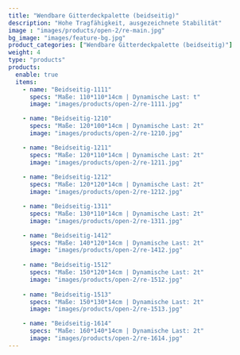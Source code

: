 ```yaml
---
title: "Wendbare Gitterdeckpalette (beidseitig)"
description: "Hohe Tragfähigkeit, ausgezeichnete Stabilität"
image : "images/products/open-2/re-main.jpg"
bg_image: "images/feature-bg.jpg"
product_categories: ["Wendbare Gitterdeckpalette (beidseitig)"]
weight: 4
type: "products"
products:
  enable: true
  items:
    - name: "Beidseitig-1111"
      specs: "Maße: 110*110*14cm | Dynamische Last: t"
      image: "images/products/open-2/re-1111.jpg"

    - name: "Beidseitig-1210"
      specs: "Maße: 120*100*14cm | Dynamische Last: 2t"
      image: "images/products/open-2/re-1210.jpg"

    - name: "Beidseitig-1211"
      specs: "Maße: 120*110*14cm | Dynamische Last: 2t"
      image: "images/products/open-2/re-1211.jpg"
    
    - name: "Beidseitig-1212"
      specs: "Maße: 120*120*14cm | Dynamische Last: 2t"
      image: "images/products/open-2/re-1212.jpg"

    - name: "Beidseitig-1311"
      specs: "Maße: 130*110*14cm | Dynamische Last: 2t"
      image: "images/products/open-2/re-1311.jpg"

    - name: "Beidseitig-1412"
      specs: "Maße: 140*120*14cm | Dynamische Last: 2t"
      image: "images/products/open-2/re-1412.jpg"
       
    - name: "Beidseitig-1512"
      specs: "Maße: 150*120*14cm | Dynamische Last: 2t"
      image: "images/products/open-2/re-1512.jpg"
    
    - name: "Beidseitig-1513"
      specs: "Maße: 150*130*14cm | Dynamische Last: 2t"
      image: "images/products/open-2/re-1513.jpg"

    - name: "Beidseitig-1614"
      specs: "Maße: 160*140*14cm | Dynamische Last: 2t"
      image: "images/products/open-2/re-1614.jpg"
---
```

